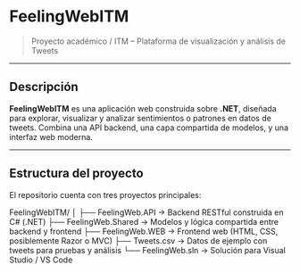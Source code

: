# FeelingWebITM

> Proyecto académico / ITM – Plataforma de visualización y análisis de Tweets

---

##  Descripción

**FeelingWebITM** es una aplicación web construida sobre **.NET**, diseñada para explorar, visualizar y analizar sentimientos o patrones en datos de tweets. Combina una API backend, una capa compartida de modelos, y una interfaz web moderna.

---

##  Estructura del proyecto

El repositorio cuenta con tres proyectos principales:

FeelingWebITM/
│
├── FeelingWeb.API → Backend RESTful construida en C# (.NET)
├── FeelingWeb.Shared → Modelos y lógica compartida entre backend y frontend
├── FeelingWeb.WEB → Frontend web (HTML, CSS, posiblemente Razor o MVC)
├── Tweets.csv → Datos de ejemplo con tweets para pruebas y análisis
└── FeelingWeb.sln → Solución para Visual Studio / VS Code
